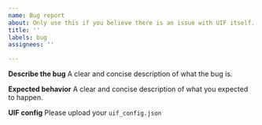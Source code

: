 ```yaml
---
name: Bug report
about: Only use this if you believe there is an issue with UIF itself.
title: ''
labels: bug
assignees: ''

---
```


**Describe the bug**
A clear and concise description of what the bug is.

**Expected behavior**
A clear and concise description of what you expected to happen.

**UIF config**
Please upload your `uif_config.json`
